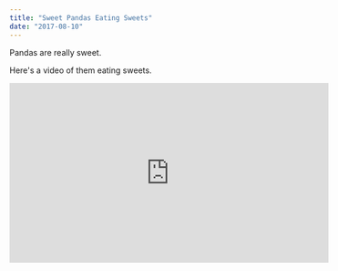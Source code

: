 ```yaml
---
title: "Sweet Pandas Eating Sweets"
date: "2017-08-10"
---
```


Pandas are really sweet.

Here's a video of them eating sweets.

<iframe width="560" height="315" src="https://www.youtube.com/embed/4n0xNbfJLR8" frameborder="0" allowfullscreen></iframe>